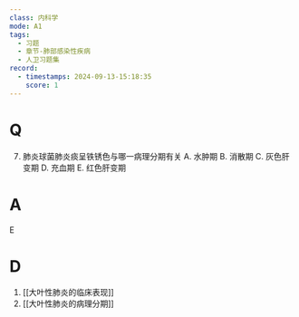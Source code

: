 ```yaml
---
class: 内科学
mode: A1
tags:
  - 习题
  - 章节-肺部感染性疾病
  - 人卫习题集
record:
  - timestamps: 2024-09-13-15:18:35
    score: 1
---
```


# Q
7. 肺炎球菌肺炎痰呈铁锈色与哪一病理分期有关
A. 水肿期 
B. 消散期 
C. 灰色肝变期
D. 充血期 
E. 红色肝变期
# A
E
# D
1. [[大叶性肺炎的临床表现]]
2. [[大叶性肺炎的病理分期]]